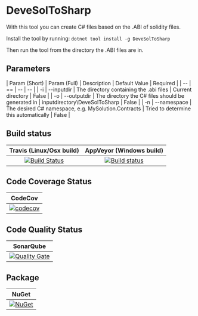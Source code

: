 # DeveSolToSharp
With this tool you can create C# files based on the .ABI of solidity files.

Install the tool by running:
`dotnet tool install -g DeveSolToSharp`

Then run the tool from the directory the .ABI files are in.

## Parameters

| Param (Short) | Param (Full) | Description | Default Value | Required |
| -- | == | -- | -- |
| -i | --inputdir | The directory containing the .abi files | Current directory | False |
| -o | --outputdir | The directory the C# files should be generated in | inputdirectory\DeveSolToSharp | False |
| -n | --namespace | The desired C# namespace, e.g. MySolution.Contracts | Tried to determine this automatically | False |

## Build status

| Travis (Linux/Osx build) | AppVeyor (Windows build) |
|:------------------------:|:------------------------:|
| [![Build Status](https://travis-ci.org/devedse/DeveSolToSharp.svg?branch=master)](https://travis-ci.org/devedse/DeveSolToSharp) | [![Build status](https://ci.appveyor.com/api/projects/status/datwgk9gb4gmpodi?svg=true)](https://ci.appveyor.com/project/devedse/DeveSolToSharp) |

## Code Coverage Status

| CodeCov |
|:-------:|
| [![codecov](https://codecov.io/gh/devedse/DeveSolToSharp/branch/master/graph/badge.svg)](https://codecov.io/gh/devedse/DeveSolToSharp) |

## Code Quality Status

| SonarQube |
|:---------:|
| [![Quality Gate](https://sonarcloud.io/api/project_badges/measure?project=DeveSolToSharp&metric=alert_status)](https://sonarcloud.io/dashboard?id=DeveSolToSharp) |

## Package

| NuGet |
|:-----:|
| [![NuGet](https://img.shields.io/nuget/v/DeveSolToSharp.svg)](https://www.nuget.org/packages/DeveSolToSharp/) |
